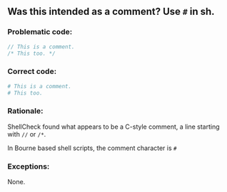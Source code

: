 ## Was this intended as a comment? Use `#` in sh.

### Problematic code:

```C
// This is a comment.
/* This too. */
```

### Correct code:

```sh
# This is a comment.
# This too.
```
### Rationale:

ShellCheck found what appears to be a C-style comment, a line starting with `//` or `/*`.

In Bourne based shell scripts, the comment character is `#`

### Exceptions:

None.